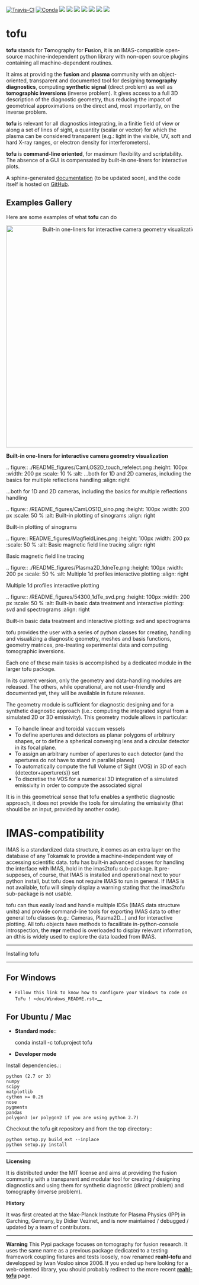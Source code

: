 [![Travis-CI](https://travis-ci.org/ToFuProject/tofu.svg?branch=master)](https://travis-ci.org/ToFuProject/tofu)
[![Conda]( https://anaconda.org/tofuproject/tofu/badges/version.svg)](https://anaconda.org/tofuproject/tofu/badges/)
[![](https://anaconda.org/tofuproject/tofu/badges/downloads.svg)](https://anaconda.org/tofuproject/tofu/badges/)
[![](https://anaconda.org/tofuproject/tofu/badges/latest_release_date.svg)](https://anaconda.org/tofuproject/tofu/badges/)
[![](https://anaconda.org/tofuproject/tofu/badges/platforms.svg)](https://anaconda.org/tofuproject/tofu/badges/)
[![](https://anaconda.org/tofuproject/tofu/badges/license.svg)](https://anaconda.org/tofuproject/tofu/badges/)
[![](https://anaconda.org/tofuproject/tofu/badges/installer/conda.svg)](https://anaconda.org/tofuproject/tofu/badges/)
[![](https://codecov.io/gh/ToFuProject/tofu/branch/master/graph/badge.svg)](https://codecov.io/gh/ToFuProject/tofu)
[![](https://badge.fury.io/py/tofu.svg)](https://badge.fury.io/py/tofu)


tofu
====


**tofu** stands for **To**mography for **Fu**sion, it is an IMAS-compatible open-source machine-independent python library
with non-open source plugins containing all machine-dependent routines.

It aims at providing the **fusion** and **plasma** community with an object-oriented, transparent and documented tool for designing **tomography diagnostics**, computing **synthetic signal** (direct problem) as well as **tomographic inversions** (inverse problem). It gives access to a full 3D description of the diagnostic geometry, thus reducing the impact of geometrical approximations on the direct and, most importantly, on the inverse problem.

**tofu** is relevant for all diagnostics integrating, in a finitie field of view or along a set of lines of sight, a quantity (scalar or vector) for which the plasma can be considered transparent (e.g.: light in the visible, UV, soft and hard X-ray ranges, or electron density for interferometers).

**tofu** is **command-line oriented**, for maximum flexibility and scriptability.
The absence of a GUI is compensated by built-in one-liners for interactive plots.


A sphinx-generated [documentation](https://tofuproject.github.io/tofu/index.html) (to be updated soon), and the code itself is hosted on [GitHub](https://github.com/ToFuProject/tofu).




## Examples Gallery


Here are some examples of what **tofu** can do


<div style="text-align:center"><img src="https://github.com/ToFuProject/tofu/blob/Issue165_READMEFigures/README_figures/CamLOS1D_touch.png" width="600" alt="Built-in one-liners for interactive camera geometry visualization"/></div>

   **Built-in one-liners for interactive camera geometry visualization**

.. figure:: ./README_figures/CamLOS2D_touch_refelect.png
   :height: 100px
   :width: 200 px
   :scale: 10 %
   :alt: ...both for 1D and 2D cameras, including the basics for multiple reflections handling
   :align: right

   ...both for 1D and 2D cameras, including the basics for multiple reflections handling

.. figure:: /README_figures/CamLOS1D_sino.png
   :height: 100px
   :width: 200 px
   :scale: 50 %
   :alt: Built-in plotting of sinograms
   :align: right

   Built-in plotting of sinograms

.. figure:: README_figures/MagfieldLines.png
   :height: 100px
   :width: 200 px
   :scale: 50 %
   :alt: Basic magnetic field line tracing
   :align: right

   Basic magnetic field line tracing

.. figure:: ./README_figures/Plasma2D_1dneTe.png
   :height: 100px
   :width: 200 px
   :scale: 50 %
   :alt: Multiple 1d profiles interactive plotting
   :align: right

   Multiple 1d profiles interactive plotting

.. figure:: /README_figures/54300_1dTe_svd.png
   :height: 100px
   :width: 200 px
   :scale: 50 %
   :alt: Built-in basic data treatment and interactive plotting: svd and spectrograms
   :align: right

   Built-in basic data treatment and interactive plotting: svd and spectrograms


tofu provides the user with a series of python classes for creating, handling and visualizing a diagnostic geometry, meshes and basis functions, 
geometry matrices, pre-treating experimental data and computing tomographic inversions.

Each one of these main tasks is accomplished by a dedicated module in the larger tofu package.

In its current version, only the geometry and data-handling modules are released. 
The others, while operational, are not user-friendly and documented yet, they will be available in future releases.

The geometry module is sufficient for diagnostic designing and for a synthetic diagnostic approach (i.e.: computing the integrated signal from a simulated 2D or 3D emissivity).
This geometry module allows in particular:

* To handle linear and toroidal vaccum vessels
* To define apertures and detectors as planar polygons of arbitrary shapes, or to define a spherical converging lens and a circular detector in its focal plane.
* To assign an arbitrary number of apertures to each detector (and the apertures do not have to stand in parallel planes)
* To automatically compute the full Volume of Sight (VOS) in 3D of each {detector+aperture(s)} set
* To discretise the VOS for a numerical 3D integration of a simulated emissivity in order to compute the associated signal

It is in this geometrical sense that tofu enables a synthetic diagnostic approach, it does not provide the tools for simulating the emissivity (that should be an input, provided by another code).

IMAS-compatibility
==================

IMAS is a standardized data structure, it comes as an extra layer on the database of any Tokamak to provide a machine-independent way of accessing scientific data.
tofu has built-in advanced classes for handling the interface with IMAS, hold in the imas2tofu sub-package.
It pre-supposes, of course, that IMAS is installed and operational next to your python install, but tofu does not require IMAS to run in general.
If IMAS is not available, tofu will simply display a warning stating that the imas2tofu sub-package is not usable.

tofu can thus easily load and handle multiple IDSs (IMAS data structure units) and provide command-line tools for exporting IMAS data to other general tofu classes (e.g.: Cameras, Plasma2D...) and for interactive plotting.
All tofu objects have methods to facailitate in-python-console introspection, the __repr__ method is overloaded to display relevant information, an dthis is widely used to explore the data loaded from IMAS.


----


Installing tofu
***************

For Windows
------------


* `Follow this link to know how to configure your Windows to code on ToFu ! <doc/Windows_README.rst>`__

For Ubuntu / Mac
-----------------

- **Standard mode**::

    conda install -c tofuproject tofu 

- **Developer mode**

Install dependencies.::

    python (2.7 or 3)
    numpy
    scipy
    matplotlib
    cython >= 0.26
    nose
    pygments
    pandas
    polygon3 (or polygon2 if you are using python 2.7)

Checkout the tofu git repository and from the top directory::
    
    python setup.py build_ext --inplace
    python setup.py install


-----


**Licensing** 

It is distributed under the MIT license and aims at providing the fusion community with 
a transparent and modular tool for creating / designing diagnostics and using them for 
synthetic diagnostic (direct problem) and tomography (inverse problem).

**History**

It was first created at the Max-Planck Institute for Plasma Physics (IPP) in Garching, Germany, 
by Didier Vezinet, and is now maintained / debugged / updated by a team of contributors.


-----

**Warning**
This Pypi package focuses on tomography for fusion research.
It uses the same name as a previous package dedicated to a testing framework coupling fixtures and tests loosely, now renamed **reahl-tofu** and developped by Iwan Vosloo since 2006. If you ended up here looking for a web-oriented library, you should probably redirect to the more recent [**reahl-tofu**](https://pypi.python.org/pypi/reahl-tofu) page.
